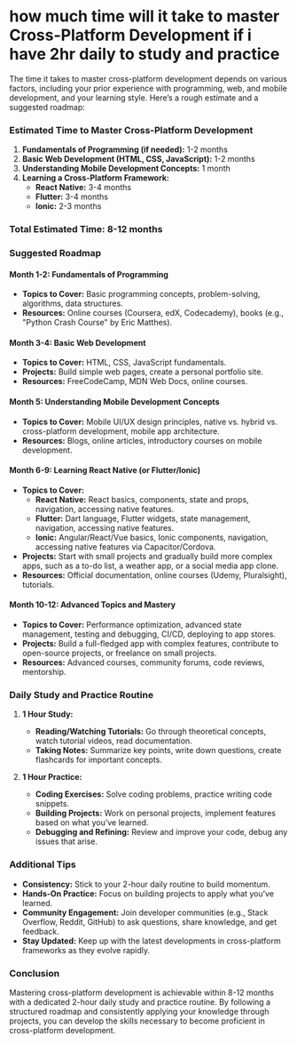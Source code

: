 # how much time will it take to master Cross-Platform Development  if i have 2hr daily to study and practice

The time it takes to master cross-platform development depends on various factors, including your prior experience with programming, web, and mobile development, and your learning style. Here’s a rough estimate and a suggested roadmap:

### Estimated Time to Master Cross-Platform Development

1. **Fundamentals of Programming (if needed):** 1-2 months
2. **Basic Web Development (HTML, CSS, JavaScript):** 1-2 months
3. **Understanding Mobile Development Concepts:** 1 month
4. **Learning a Cross-Platform Framework:**
   - **React Native:** 3-4 months
   - **Flutter:** 3-4 months
   - **Ionic:** 2-3 months

### Total Estimated Time: 8-12 months

### Suggested Roadmap

#### Month 1-2: Fundamentals of Programming
- **Topics to Cover:** Basic programming concepts, problem-solving, algorithms, data structures.
- **Resources:** Online courses (Coursera, edX, Codecademy), books (e.g., "Python Crash Course" by Eric Matthes).

#### Month 3-4: Basic Web Development
- **Topics to Cover:** HTML, CSS, JavaScript fundamentals.
- **Projects:** Build simple web pages, create a personal portfolio site.
- **Resources:** FreeCodeCamp, MDN Web Docs, online courses.

#### Month 5: Understanding Mobile Development Concepts
- **Topics to Cover:** Mobile UI/UX design principles, native vs. hybrid vs. cross-platform development, mobile app architecture.
- **Resources:** Blogs, online articles, introductory courses on mobile development.

#### Month 6-9: Learning React Native (or Flutter/Ionic)
- **Topics to Cover:**
  - **React Native:** React basics, components, state and props, navigation, accessing native features.
  - **Flutter:** Dart language, Flutter widgets, state management, navigation, accessing native features.
  - **Ionic:** Angular/React/Vue basics, Ionic components, navigation, accessing native features via Capacitor/Cordova.
- **Projects:** Start with small projects and gradually build more complex apps, such as a to-do list, a weather app, or a social media app clone.
- **Resources:** Official documentation, online courses (Udemy, Pluralsight), tutorials.

#### Month 10-12: Advanced Topics and Mastery
- **Topics to Cover:** Performance optimization, advanced state management, testing and debugging, CI/CD, deploying to app stores.
- **Projects:** Build a full-fledged app with complex features, contribute to open-source projects, or freelance on small projects.
- **Resources:** Advanced courses, community forums, code reviews, mentorship.

### Daily Study and Practice Routine

1. **1 Hour Study:**
   - **Reading/Watching Tutorials:** Go through theoretical concepts, watch tutorial videos, read documentation.
   - **Taking Notes:** Summarize key points, write down questions, create flashcards for important concepts.

2. **1 Hour Practice:**
   - **Coding Exercises:** Solve coding problems, practice writing code snippets.
   - **Building Projects:** Work on personal projects, implement features based on what you’ve learned.
   - **Debugging and Refining:** Review and improve your code, debug any issues that arise.

### Additional Tips

- **Consistency:** Stick to your 2-hour daily routine to build momentum.
- **Hands-On Practice:** Focus on building projects to apply what you’ve learned.
- **Community Engagement:** Join developer communities (e.g., Stack Overflow, Reddit, GitHub) to ask questions, share knowledge, and get feedback.
- **Stay Updated:** Keep up with the latest developments in cross-platform frameworks as they evolve rapidly.

### Conclusion

Mastering cross-platform development is achievable within 8-12 months with a dedicated 2-hour daily study and practice routine. By following a structured roadmap and consistently applying your knowledge through projects, you can develop the skills necessary to become proficient in cross-platform development.
